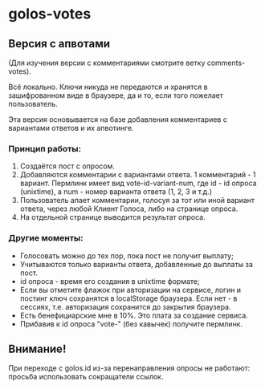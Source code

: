 # golos-votes
## Версия с апвотами
(Для изучения версии с комментариями смотрите ветку comments-votes).

Всё локально. Ключи никуда не передаются и хранятся в зашифрованном виде в браузере, да и то, если того пожелает пользователь.

Эта версия основывается на базе добавления комментариев с вариантами ответов и их апвотинге.

### Принцип работы:
1. Создаётся пост с опросом.
2. Добавляются комментарии с вариантами ответа. 1 комментарий - 1 вариант. Пермлинк имеет вид vote-id-variant-num, где id - id опроса (unixtime), а num - номер варианта ответа (1, 2, 3 и т.д.)
3. Пользователь апает комментарии, голосуя за тот или иной вариант ответа, через любой Клиент Голоса, либо на странице опроса.
4. На отдельной странице выводится результат опроса.

### Другие моменты:
- Голосовать можно до тех пор, пока пост не получит выплату;
- Учитываются только варианты ответа, добавленные до выплаты за пост.
- id опроса - время его создания в unixtime формате;
- Если вы отметите флажок при авторизации на сервисе, логин и постинг ключ сохранятся в localStorage браузера. Если нет - в сессиях, т.е. авторизация сохранится до закрытия браузера.
- Есть бенефициарские мне в 10%. Это плата за создание сервиса.
- Прибавив к id опроса "vote-" (без кавычек) получите пермлинк.

## Внимание!
При переходе с golos.id из-за перенаправления опросы не работают: просьба использовать сокращатели ссылок.